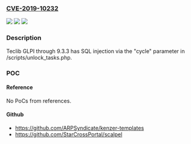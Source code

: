### [CVE-2019-10232](https://cve.mitre.org/cgi-bin/cvename.cgi?name=CVE-2019-10232)
![](https://img.shields.io/static/v1?label=Product&message=n%2Fa&color=blue)
![](https://img.shields.io/static/v1?label=Version&message=n%2Fa&color=blue)
![](https://img.shields.io/static/v1?label=Vulnerability&message=n%2Fa&color=brighgreen)

### Description

Teclib GLPI through 9.3.3 has SQL injection via the "cycle" parameter in /scripts/unlock_tasks.php.

### POC

#### Reference
No PoCs from references.

#### Github
- https://github.com/ARPSyndicate/kenzer-templates
- https://github.com/StarCrossPortal/scalpel

